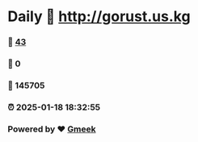 # Daily :link: http://gorust.us.kg 
### :page_facing_up: [43](http://gorust.us.kg/tag.html) 
### :speech_balloon: 0 
### :hibiscus: 145705 
### :alarm_clock: 2025-01-18 18:32:55 
### Powered by :heart: [Gmeek](https://github.com/Meekdai/Gmeek)
